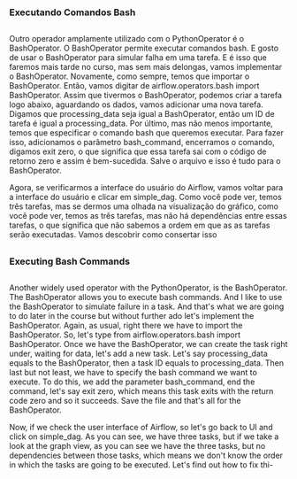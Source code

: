### Executando Comandos Bash
##

Outro operador amplamente utilizado com o PythonOperator é o BashOperator. O BashOperator permite executar comandos bash. E gosto de usar o BashOperator para simular falha em uma tarefa. E é isso que faremos mais tarde no curso, mas sem mais delongas, vamos implementar o BashOperator. Novamente, como sempre, temos que importar o BashOperator. Então, vamos digitar de airflow.operators.bash import BashOperator. Assim que tivermos o BashOperator, podemos criar a tarefa logo abaixo, aguardando os dados, vamos adicionar uma nova tarefa. Digamos que processing_data seja igual a BashOperator, então um ID de tarefa é igual a processing_data. Por último, mas não menos importante, temos que especificar o comando bash que queremos executar. Para fazer isso, adicionamos o parâmetro bash_command, encerramos o comando, digamos exit zero, o que significa que essa tarefa sai com o código de retorno zero e assim é bem-sucedida. Salve o arquivo e isso é tudo para o BashOperator.

Agora, se verificarmos a interface do usuário do Airflow, vamos voltar para a interface do usuário e clicar em simple_dag. Como você pode ver, temos três tarefas, mas se dermos uma olhada na visualização do gráfico, como você pode ver, temos as três tarefas, mas não há dependências entre essas tarefas, o que significa que não sabemos a ordem em que as as tarefas serão executadas. Vamos descobrir como consertar isso

##
### Executing Bash Commands
##
Another widely used operator with the PythonOperator, is the BashOperator. The BashOperator allows you to execute bash commands. And I like to use the BashOperator to simulate failure in a task. And that's what we are going to do later in the course but without further ado let's implement the BashOperator. Again, as usual, right there we have to import the BashOperator. So, let's type from airflow.operators.bash import BashOperator. Once we have the BashOperator, we can create the task right under, waiting for data, let's add a new task. Let's say processing_data equals to the BashOperator, then a task ID equals to processing_data. Then last but not least, we have to specify the bash command we want to execute. To do this, we add the parameter bash_command, end the command, let's say exit zero, which means this task exits with the return code zero and so it succeeds. Save the file and that's all for the BashOperator.

Now, if we check the user interface of Airflow, so let's go back to UI and click on simple_dag. As you can see, we have three tasks, but if we take a look at the graph view, as you can see we have the three tasks, but no dependencies between those tasks, which means we don't know the order in which the tasks are going to be executed. Let's find out how to fix thi-

